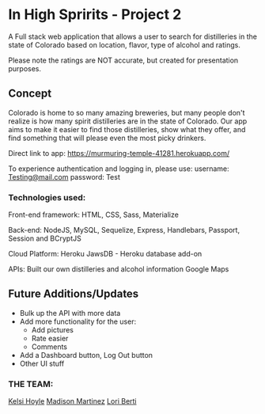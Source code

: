 # In High Spririts - Project 2

A Full stack web application that allows a user to search for distilleries in the state of Colorado based on location, flavor, type of alcohol and ratings.

Please note the ratings are NOT accurate, but created for presentation purposes.  

## Concept 
Colorado is home to so many amazing breweries, but many people don't realize is how many spirit distilleries are in the state of Colorado.  Our app aims to make it easier to find those distilleries, show what they offer, and find something that will please even the most picky drinkers.

Direct link to app: https://murmuring-temple-41281.herokuapp.com/

To experience authentication and logging in, please use: 
username: Testing@mail.com
password: Test

### Technologies used:

Front-end framework: HTML, CSS, Sass, Materialize

Back-end: NodeJS, MySQL, Sequelize, Express, Handlebars,
    Passport, Session and BCryptJS

Cloud Platform: Heroku
    JawsDB - Heroku database add-on

APIs: Built our own distilleries and alcohol information
    Google Maps

    
## Future Additions/Updates

 - Bulk up the API with more data
 - Add more functionality for the user:
    * Add pictures
    * Rate easier
    * Comments
 - Add a Dashboard button, Log Out button
 - Other UI stuff

### THE TEAM:
[Kelsi Hoyle](https://github.com/kelsimhoyle)
[Madison Martinez](https://github.com/amadisonm1209)
[Lori Berti](https://github.com/lberti92)
